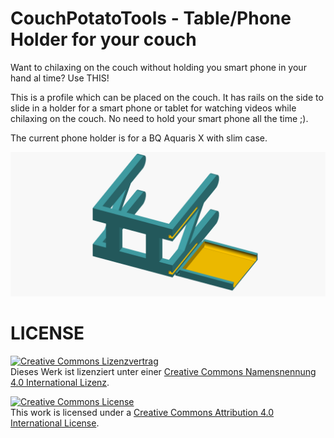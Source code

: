 # CouchPotatoTools - Table/Phone Holder for your couch

Want to chilaxing on the couch without holding you smart phone in your hand al time? Use THIS!

This is a profile which can be placed on the couch. It has rails on the side to slide in a holder for a smart phone or tablet for watching videos while chilaxing on the couch. No need to hold your smart phone all the time ;).

The current phone holder is for a BQ Aquaris X with slim case.

![](couchpotato.png)

# LICENSE

<dl>
<a rel="license" href="http://creativecommons.org/licenses/by/4.0/"><img alt="Creative Commons Lizenzvertrag" style="border-width:0" src="https://i.creativecommons.org/l/by/4.0/88x31.png" /></a><br />Dieses Werk ist lizenziert unter einer <a rel="license" href="http://creativecommons.org/licenses/by/4.0/">Creative Commons Namensnennung 4.0 International Lizenz</a>.
</dl>

<dl>
<a rel="license" href="http://creativecommons.org/licenses/by/4.0/"><img alt="Creative Commons License" style="border-width:0" src="https://i.creativecommons.org/l/by/4.0/88x31.png" /></a><br />This work is licensed under a <a rel="license" href="http://creativecommons.org/licenses/by/4.0/">Creative Commons Attribution 4.0 International License</a>.
</dl>
